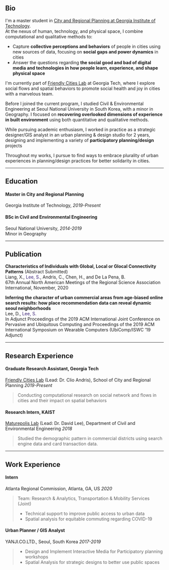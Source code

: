## Bio

I'm a master student in [City and Regional Planning at Georgia Institute of Technology](https://planning.gatech.edu/).   
At the nexus of human, technology, and physical space, I combine computational and qualitative methods to:   
- Capture **collective perceptions and behaviors** of people in cities using new sources of data, focusing on **social gaps and power dynamics** in cities     
- Answer the questions regarding **the social good and bad of digital media and technologies in how people learn, experience, and shape physical space**   

I'm currently part of [Friendly Cities Lab](http://friendlycities.gatech.edu/) at Georgia Tech, where I explore social flows and spatial behaviors to promote social health and joy in cities with a marvelous team.   

Before I joined the current program, I studied Civil & Environmental Engineering at Seoul National University in South Korea, with a minor in Geography. I focused on **recovering overlooked dimensions of experience in built environment** using both quantitative and qualitative methods.   

While pursuing academic enthusiasm, I worked in practice as a strategic designer/GIS analyst in an urban planning & design studio for 2 years, designing and implementing a variety of **participatory planning/design** projects    

Throughout my works, I pursue to find ways to embrace plurality of urban experiences in planning/design practices for better solidarity in cities.   

---

## Education

#### Master in City and Regional Planning
Georgia Institute of Technology, _2019-Present_   
#### BSc in Civil and Environmental Engineering
Seoul National University, _2014-2019_  
Minor in Geography


---

## Publication 
**Characteristics of Individuals with Global, Local or Glocal Connectivity Patterns** (Abstract Submitted)  
Liang, X., <span style="color:#3d2478">Lee, S.</span>, Andris, C., Chen, H., and De La Pena, B.  
67th Annual North American Meetings of the Regional Science Association International, November, 2020    

**Inferring the character of urban commercial areas from age-biased online search results: how place recommendation data can reveal dynamic seoul neighborhoods**  
Lee, D., <span style="color:#3d2478">Lee, S.</span>    
In Adjunct Proceedings of the 2019 ACM International Joint Conference on Pervasive and Ubiquitous Computing and Proceedings of the 2019 ACM International Symposium on Wearable Computers (UbiComp/ISWC ’19 Adjunct)



---

## Research Experience

####  Graduate Research Assistant, Georgia Tech  
[Friendly Cities Lab](http://friendlycities.gatech.edu/) (Lead: Dr. Clio Andris), School of City and Regional Planning _2019-Present_   
> Conducting computational research on social network and flows in cities and their impact on spatial behaviors  

#### Research Intern, KAIST
[Maturepolis Lab](https://maturepolis.com/) (Lead: Dr. David Lee), Department of Civil and Environmental Engineering _2018_ 
> Studied the demographic pattern in commercial districts using search engine data and card transaction data. 

---

## Work Experience 

#### Intern
Atlanta Regional Commission, Atlanta, GA, US _2020_
> Team: Research & Analytics, Transportation & Mobility Services (Joint)
> - Technical support to improve public access to urban data
> - Spatial analysis for equitable commuting regarding COVID-19  

#### Urban Planner / GIS Analyst
YANJI.CO.LTD., Seoul, South Korea _2017-2019_
> - Design and Implement Interactive Media for Participatory planning workshops   
> - Spatial Analysis for strategic designs to better use public spaces  

